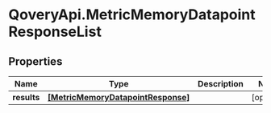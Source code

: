 # QoveryApi.MetricMemoryDatapointResponseList

## Properties

Name | Type | Description | Notes
------------ | ------------- | ------------- | -------------
**results** | [**[MetricMemoryDatapointResponse]**](MetricMemoryDatapointResponse.md) |  | [optional] 



